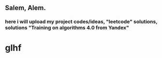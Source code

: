 ## Salem, Alem. 

### here i will upload my project codes/ideas, "leetcode" solutions, solutions "Training on algorithms 4.0 from Yandex"

# glhf

